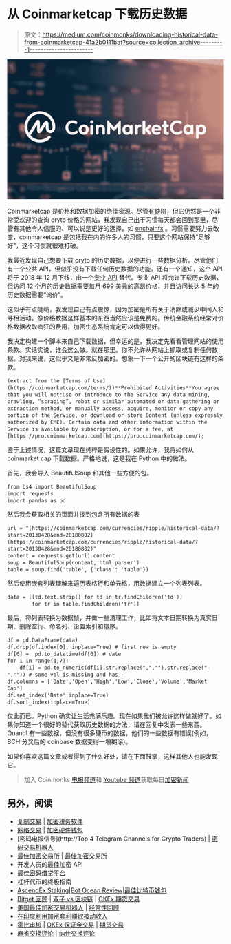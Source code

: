 # 从 Coinmarketcap 下载历史数据

> 原文：<https://medium.com/coinmonks/downloading-historical-data-from-coinmarketcap-41a2b0111baf?source=collection_archive---------1----------------------->

![](img/c082fbe46a7f94b07f89ddd1472e50c8.png)

Coinmarketcap 是价格和数据加密的绝佳资源。尽管[有缺陷](https://www.reddit.com/r/Bitcoin/comments/691za4/serious_flaws_with_coinmarketcapcom_more_reasons/)，但它仍然是一个非常受欢迎的查询 cryto 价格的网站，我发现自己出于习惯每天都会回到那里，尽管有其他令人信服的、可以说是更好的选择，如 [onchainfx](https://onchainfx.com) 。习惯需要努力去改变，coinmarketcap 是包括我在内的许多人的习惯，只要这个网站保持“足够好”，这个习惯就很难打破。

我最近发现自己想要下载 cryto 的历史数据，以便进行一些数据分析。尽管他们有一个公共 API，但似乎没有下载任何历史数据的功能。还有一个通知，这个 API 将于 2018 年 12 月下线，由一个[专业 API](https://pro.coinmarketcap.com) 替代。专业 API 将允许下载历史数据，但访问 12 个月的历史数据需要每月 699 美元的高昂价格，并且访问长达 5 年的历史数据需要“询价”。

这似乎有点陡峭，我发现自己有点震惊，因为加密是所有关于消除或减少中间人和寻租活动。像价格数据这样基本的东西当然应该是免费的。传统金融系统经常对价格数据收取疯狂的费用，加密生态系统肯定可以做得更好。

我决定构建一个脚本来自己下载数据，但幸运的是，我决定先看看管理网站的使用条款。实话实说，谁会这么做。就在那里。你不允许从网站上抓取或复制任何数据。对我来说，这似乎又是非常反加密的。想象一下一个公开的区块链有这样的条款。

```
(extract from the [Terms of Use](https://coinmarketcap.com/terms/))**Prohibited Activities**You agree that you will not:Use or introduce to the Service any data mining, crawling, “scraping”, robot or similar automated or data gathering or extraction method, or manually access, acquire, monitor or copy any portion of the Service, or download or store Content (unless expressly authorized by CMC). Certain data and other information within the Service is available by subscription, or for a fee, at [https://pro.coinmarketcap.com](https://pro.coinmarketcap.com/);
```

鉴于上述情况，这篇文章现在纯粹是假设性的。如果允许，我将如何从 coinmarket cap 下载数据。严格地说，这是我在 Python 中的做法。

首先，我会导入 BeautifulSoup 和其他一些方便的包。

```
from bs4 import BeautifulSoup
import requests
import pandas as pd
```

然后我会获取相关的页面并找到包含所有数据的表

```
url = "[https://coinmarketcap.com/currencies/ripple/historical-data/?start=20130428&end=20180802](https://coinmarketcap.com/currencies/ripple/historical-data/?start=20130428&end=20180802)"
content = requests.get(url).content
soup = BeautifulSoup(content,'html.parser')
table = soup.find('table', {'class': 'table'})
```

然后使用嵌套列表理解来遍历表格行和单元格，用数据建立一个列表列表。

```
data = [[td.text.strip() for td in tr.findChildren('td')] 
        for tr in table.findChildren('tr')]
```

最后，将列表转换为数据帧，并做一些清理工作，比如将文本日期转换为真实日期、删除空行、命名列、设置索引和排序。

```
df = pd.DataFrame(data)
df.drop(df.index[0], inplace=True) # first row is empty
df[0] =  pd.to_datetime(df[0]) # date
for i in range(1,7):
    df[i] = pd.to_numeric(df[i].str.replace(",","").str.replace("-","")) # some vol is missing and has -
df.columns = ['Date','Open','High','Low','Close','Volume','Market Cap']
df.set_index('Date',inplace=True)
df.sort_index(inplace=True)
```

仅此而已。Python 确实让生活充满乐趣。现在如果我们被允许这样做就好了。如果你知道一个很好的替代获取历史数据的方法，请在回复中发表一些东西。Quandl 有一些数据，但没有很多硬币的数据，他们的一些数据有错误(例如，BCH 分叉后的 coinbase 数据变得一塌糊涂)。

如果你喜欢这篇文章或者得到了什么好处，请在下面鼓掌，这样其他人也能发现它。

> 加入 Coinmonks [电报频道](https://t.me/coincodecap)和 [Youtube 频道](https://www.youtube.com/c/coinmonks/videos)获取每日[加密新闻](http://coincodecap.com/)

## 另外，阅读

*   [复制交易](/coinmonks/top-10-crypto-copy-trading-platforms-for-beginners-d0c37c7d698c) | [加密税务软件](/coinmonks/crypto-tax-software-ed4b4810e338)
*   [网格交易](https://coincodecap.com/grid-trading) | [加密硬件钱包](/coinmonks/the-best-cryptocurrency-hardware-wallets-of-2020-e28b1c124069)
*   [密码电报信号](http://Top 4 Telegram Channels for Crypto Traders) | [密码交易机器人](/coinmonks/crypto-trading-bot-c2ffce8acb2a)
*   [最佳加密交易所](/coinmonks/crypto-exchange-dd2f9d6f3769) | [最佳加密交易所](/coinmonks/bitcoin-exchange-in-india-7f1fe79715c9)
*   开发人员的最佳加密 API
*   最佳[密码借贷平台](/coinmonks/top-5-crypto-lending-platforms-in-2020-that-you-need-to-know-a1b675cec3fa)
*   杠杆代币的终极指南
*   [AscendEx Staking](https://coincodecap.com/ascendex-staking)|[Bot Ocean Review](https://coincodecap.com/bot-ocean-review)|[最佳比特币钱包](https://coincodecap.com/bitcoin-wallets-india)
*   [Bitget 回顾](https://coincodecap.com/bitget-review) | [双子 vs 区块链](https://coincodecap.com/gemini-vs-blockfi) | [OKEx 期货交易](https://coincodecap.com/okex-futures-trading)
*   [美国最佳加密交易机器人](https://coincodecap.com/crypto-trading-bots-in-the-us) | [经常性回顾](https://coincodecap.com/changelly-review)
*   [在印度利用加密套利赚取被动收入](https://coincodecap.com/crypto-arbitrage-in-india)
*   [霍比审核](https://coincodecap.com/huobi-review) | [OKEx 保证金交易](https://coincodecap.com/okex-margin-trading) | [期货交易](https://coincodecap.com/futures-trading)
*   [麻雀交换评论](https://coincodecap.com/sparrow-exchange-review) | [纳什交换评论](https://coincodecap.com/nash-exchange-review)